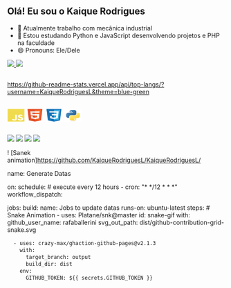  ## Olá! Eu sou o Kaique Rodrigues

- 🔭 Atualmente trabalho com mecânica industrial
- 🌱 Estou estudando Python e JavaScript desenvolvendo projetos e PHP na faculdade
- 😄 Pronouns: Ele/Dele

<div>
  <a href="https://github.com/KaiqueRodriguesL">
  <img height="180em" src=https://github-readme-stats.vercel.app/api?username=KaiqueRodriguesL&show_icons=true&theme=dark&include_all_comics=true&count_private=true"/>
  <img height="180em" src=https://github-readme-stats.vercel.app/api/top-langs/?username=KaiqueRodriguesL&lauout=compact&langs_count=16&theme=dark"/>
</div>

##

https://github-readme-stats.vercel.app/api/top-langs/?username=KaiqueRodriguesL&theme=blue-green

<div style="display: inline_block"><br>
  <img align="center" alt="Kaique-Js" height="30" width="40" src="https://raw.githubusercontent.com/devicons/devicon/master/icons/javascript/javascript-plain.svg">
  <img align="center" alt="Kaique-HTML" height="30" width="40" src="https://raw.githubusercontent.com/devicons/devicon/master/icons/html5/html5-original.svg">
  <img align="center" alt="Kaique-CSS" height="30" width="40" src="https://raw.githubusercontent.com/devicons/devicon/master/icons/css3/css3-original.svg">
  <img align="center" alt="Kaique-Python" height="30" width="40" src="https://raw.githubusercontent.com/devicons/devicon/master/icons/python/python-original.svg">
</div>

 ##

<div> 
  <a href="https://wa.me/qr/37KTO3T7GW2RP1" target="_blank"><img src="https://img.shields.io/badge/WhatsApp-25D366?style=for-the-badge&logo=whatsapp&logoColor=white" target="_blank"></a>
  <a href="https://www.instagram.com/kaiquelemee/" target="_blank"><img src="https://img.shields.io/badge/-Instagram-%23E4405F?style=for-the-badge&logo=instagram&logoColor=white" target="_blank"></a>
  <a href = "mailto:kaique.leme@outlook.com"><img src="https://img.shields.io/badge/Microsoft_Outlook-0078D4?style=for-the-badge&logo=microsoft-outlook&logoColor=white" target="_blank"></a>
  <a href="https://www.linkedin.com/in/kaique-rodrigues-43b439227" target="_blank"><img src="https://img.shields.io/badge/-LinkedIn-%230077B5?style=for-the-badge&logo=linkedin&logoColor=white" target="_blank"></a> 
  
</div>

! [Sanek animation]https://github.com/KaiqueRodriguesL/KaiqueRodriguesL/

name: Generate Datas

on:
  schedule: # execute every 12 hours
    - cron: "* */12 * * *"
  workflow_dispatch:

jobs:
  build:
    name: Jobs to update datas
    runs-on: ubuntu-latest
    steps:
      # Snake Animation
      - uses: Platane/snk@master
        id: snake-gif
        with:
          github_user_name: rafaballerini
          svg_out_path: dist/github-contribution-grid-snake.svg

      - uses: crazy-max/ghaction-github-pages@v2.1.3
        with:
          target_branch: output
          build_dir: dist
        env:
          GITHUB_TOKEN: ${{ secrets.GITHUB_TOKEN }}
  
